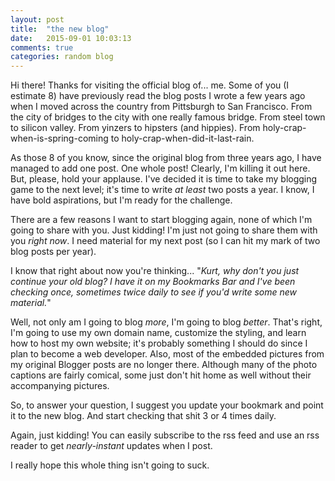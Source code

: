 ```yaml
---
layout: post
title:  "the new blog"
date:   2015-09-01 10:03:13
comments: true
categories: random blog
---
```

Hi there! Thanks for visiting the official blog of... me. Some of you (I estimate 8) have previously read the blog posts I wrote a few years ago when I moved across the country from Pittsburgh to San Francisco. From the city of bridges to the city with one really famous bridge. From steel town to silicon valley. From yinzers to hipsters (and hippies). From holy-crap-when-is-spring-coming to holy-crap-when-did-it-last-rain.

As those 8 of you know, since the original blog from three years ago, I have managed to add one post. One whole post! Clearly, I'm killing it out here. But, please, hold your applause. I've decided it is time to take my blogging game to the next level; it's time to write *at least* two posts a year. I know, I have bold aspirations, but I'm ready for the challenge.

There are a few reasons I want to start blogging again, none of which I'm going to share with you. Just kidding! I'm just not going to share them with you *right now*. I need material for my next post (so I can hit my mark of two blog posts per year). 

I know that right about now you're thinking... "*Kurt, why don't you just continue your old blog? I have it on my Bookmarks Bar and I've been checking once, sometimes twice daily to see if you'd write some new material.*"

Well, not only am I going to blog *more*, I'm going to blog *better*. That's right, I'm going to use my own domain name, customize the styling, and learn how to host my own website; it's probably something I should do since I plan to become a web developer. Also, most of the embedded pictures from my original Blogger posts are no longer there. Although many of the photo captions are fairly comical, some just don't hit home as well without their accompanying pictures. 

So, to answer your question, I suggest you update your bookmark and point it to the new blog. And start checking that shit 3 or 4 times daily.

Again, just kidding! You can easily subscribe to the rss feed and use an rss reader to get *nearly-instant* updates when I post.

I really hope this whole thing isn't going to suck.

